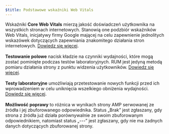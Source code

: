 ```yaml
---
$title: Podstawowe wskaźniki Web Vitals
---
```


Wskaźniki **Core Web Vitals** mierzą jakość doświadczeń użytkownika na wszystkich stronach internetowych. Stanowią one podzbiór wskaźników Web Vitals, inicjatywy firmy Google mającej na celu zapewnienie jednolitych wskazówek dotyczących zapewniania znakomitego działania stron internetowych. [Dowiedz się więcej](https://web.dev/vitals/). <br><br> **Testowanie polowe** nacisk kładzie na czynniki wydajności, które mogą zostać pominięte podczas testów laboratoryjnych. RUM jest jedyną metodą pomiaru działania strony z punktu widzenia użytkowników. [Dowiedz się więcej](https://web.dev/user-centric-performance-metrics/#in-the-field). <br><br> **Testy laboratoryjne** umożliwiają przetestowanie nowych funkcji przed ich wprowadzeniem w celu uniknięcia wszelkiego obniżenia wydajności. [Dowiedz się więcej](https://web.dev/user-centric-performance-metrics/#in-the-lab). <br><br> **Możliwość poprawy** to różnica w wynikach strony AMP serwowanej ze źródła i jej zbuforowanego odpowiednika. Status „Brak” jest zgłaszany, gdy strona z źródła już działa porównywalnie ze swoim zbuforowanym odpowiednikiem, natomiast status „---” jest zgłaszany, gdy nie ma żadnych danych dotyczących zbuforowanej strony.
